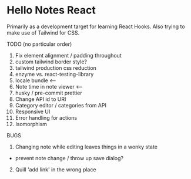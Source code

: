 # Hello Notes React

Primarily as a development target for learning React Hooks.
Also trying to make use of Tailwind for CSS.

TODO (no particular order)

1. Fix element alignment / padding throughout
2. custom tailwind border style?
3. tailwind production css reduction
4. enzyme vs. react-testing-library
5. locale bundle <--
6. Note time in note viewer <--
7. husky / pre-commit prettier
8. Change API id to URI
9. Category editor / categories from API
10. Responsive UI
11. Error handling for actions
12. Isomorphism

BUGS

1. Changing note while editing leaves things in a wonky state
- prevent note change / throw up save dialog?
2. Quill 'add link' in the wrong place